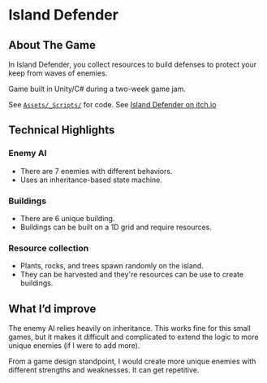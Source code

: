 # Island Defender
## About The Game
In Island Defender, you collect resources to build defenses to protect your keep from waves of enemies.

Game built in Unity/C# during a two-week game jam.

See [`Assets/_Scripts/`](Assets/_Scripts) for code.
See [Island Defender on itch.io](https://taco-snake-games.itch.io/island-survivors)

## Technical Highlights

### Enemy AI
- There are 7 enemies with different behaviors.
- Uses an inheritance-based state machine.

### Buildings
- There are 6 unique building.
- Buildings can be built on a 1D grid and require resources.

### Resource collection
- Plants, rocks, and trees spawn randomly on the island.
- They can be harvested and they're resources can be use to create buildings.

## What I’d improve

The enemy AI relies heavily on inheritance. This works fine for this small games, but it makes it difficult and complicated to extend the logic to more unique enemies (if I were to add more).

From a game design standpoint, I would create more unique enemies with different strengths and weaknesses. It can get repetitive.
